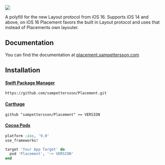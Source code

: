<img src="https://user-images.githubusercontent.com/5459507/190897413-f4b6dad2-88ec-4453-850b-a9e4ff801bd5.png" />

A polyfill for the new Layout protocol from iOS 16. Supports iOS 14 and above, on iOS 16 Placement favors the built in Layout protocol and uses that instead of Placements own layouter.

## Documentation

You can find the documentation at [placement.sampettersson.com](https://placement.sampettersson.com/)

## Installation

#### [Swift Package Manager](https://developer.apple.com/documentation/xcode/adding-package-dependencies-to-your-app)

```shell
https://github.com/sampettersson/Placement.git
```

#### [Carthage](https://github.com/Carthage/Carthage)

```shell
github "sampettersson/Placement" >= VERSION
```

#### [Cocoa Pods](https://github.com/CocoaPods/CocoaPods)

```ruby
platform :ios, '9.0'
use_frameworks!

target 'Your App Target' do
  pod 'Placement', '~> VERSION'
end
```
